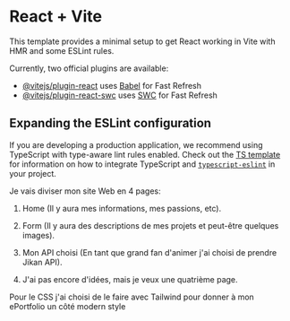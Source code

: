 # React + Vite

This template provides a minimal setup to get React working in Vite with HMR and some ESLint rules.

Currently, two official plugins are available:

- [@vitejs/plugin-react](https://github.com/vitejs/vite-plugin-react/blob/main/packages/plugin-react) uses [Babel](https://babeljs.io/) for Fast Refresh
- [@vitejs/plugin-react-swc](https://github.com/vitejs/vite-plugin-react/blob/main/packages/plugin-react-swc) uses [SWC](https://swc.rs/) for Fast Refresh

## Expanding the ESLint configuration

If you are developing a production application, we recommend using TypeScript with type-aware lint rules enabled. Check out the [TS template](https://github.com/vitejs/vite/tree/main/packages/create-vite/template-react-ts) for information on how to integrate TypeScript and [`typescript-eslint`](https://typescript-eslint.io) in your project.


Je vais diviser mon site Web en 4 pages:


1. Home (Il y aura mes informations, mes passions, etc).

2. Form (Il y aura des descriptions de mes projets et peut-être quelques images).

3. Mon API choisi (En tant que grand fan d'animer j'ai choisi de prendre Jikan API).

4. J'ai pas encore d'idées, mais je veux une quatrième page.

Pour le CSS j'ai choisi de le faire avec Tailwind pour donner à mon ePortfolio un côté modern style